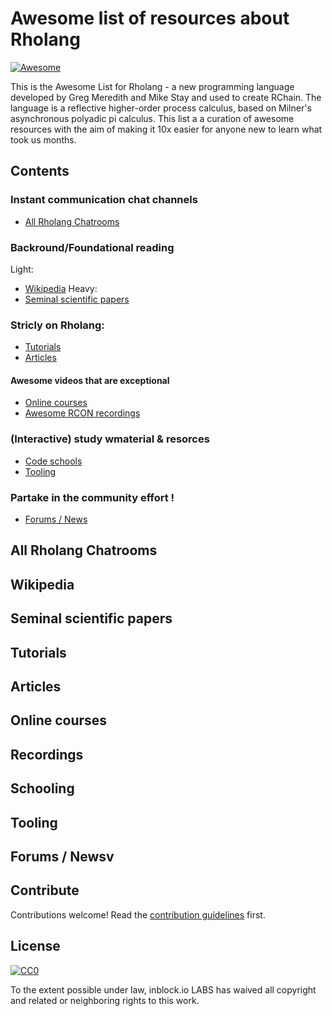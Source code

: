 # Awesome list of resources about Rholang 
[![Awesome](https://awesome.re/badge.svg)](https://awesome.re)

This is the Awesome List for Rholang - a new programming language developed by Greg Meredith and Mike Stay and used to create RChain. The language is a reflective higher-order process calculus, based on Milner's asynchronous polyadic pi calculus. This list a a curation of awesome resources with the aim of making it 10x easier for anyone new to learn what took us months.

## Contents

### Instant communication chat channels
* [All Rholang Chatrooms](#all-rholang-chatrooms)
### Backround/Foundational reading
Light:
* [Wikipedia](#wikipedia)
Heavy:
* [Seminal scientific papers](#seminal-scientific-papers)
### Stricly on Rholang: 
* [Tutorials](#tutorials)
* [Articles](#articles)
#### Awesome videos that are exceptional
* [Online courses](#online-courses)
* [Awesome RCON recordings](#recordings)
### (Interactive) study wmaterial & resorces
* [Code schools](#schooling)
* [Tooling](#tooling)
### Partake in the community effort !
* [Forums / News](#forums--news)

## All Rholang Chatrooms

## Wikipedia

## Seminal scientific papers

## Tutorials

## Articles

## Online courses

## Recordings

## Schooling

## Tooling

## Forums / Newsv

## Contribute

Contributions welcome! Read the [contribution guidelines](CONTRIBUTING.md) first.

## License

[![CC0](http://mirrors.creativecommons.org/presskit/buttons/88x31/svg/cc-zero.svg)](https://creativecommons.org/publicdomain/zero/1.0/)

To the extent possible under law, inblock.io LABS has waived all copyright and related or neighboring rights to this work.
